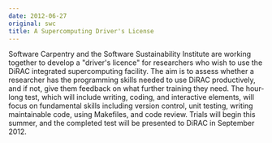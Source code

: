 ```yaml
---
date: 2012-06-27
original: swc
title: A Supercomputing Driver's License
---
```

<p>Software Carpentry and the Software Sustainability Institute are working together to develop a "driver's licence" for researchers who wish to use the DiRAC integrated supercomputing facility. The aim is to assess whether a researcher has the programming skills needed to use DiRAC productively, and if not, give them feedback on what further training they need. The hour-long test, which will include writing, coding, and interactive elements, will focus on fundamental skills including version control, unit testing, writing maintainable code, using Makefiles, and code review. Trials will begin this summer, and the completed test will be presented to DiRAC in September 2012.</p>
